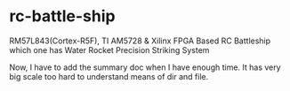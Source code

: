# rc-battle-ship
RM57L843(Cortex-R5F), TI AM5728 &amp; Xilinx FPGA Based RC Battleship which one has Water Rocket Precision Striking System

Now, I have to add the summary doc when I have enough time.
It has very big scale too hard to understand means of dir and file.
